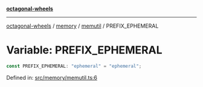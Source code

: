 [**octagonal-wheels**](../../../../../../README.md)

***

[octagonal-wheels](../../../../../../globals.md) / [memory](../../../README.md) / [memutil](../README.md) / PREFIX\_EPHEMERAL

# Variable: PREFIX\_EPHEMERAL

```ts
const PREFIX_EPHEMERAL: "ephemeral" = "ephemeral";
```

Defined in: [src/memory/memutil.ts:6](https://github.com/vrtmrz/octagonal-wheels/blob/main/src/memory/memutil.ts#L6)
